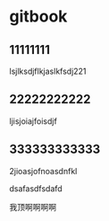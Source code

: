 # gitbook

## 11111111

lsjlksdjflkjaslkfsdj221

## 22222222222

ljisjoiajfoisdjf

## 333333333333

2jioasjofnoasdnfkl

dsafasdfsdafd

我顶啊啊啊啊
